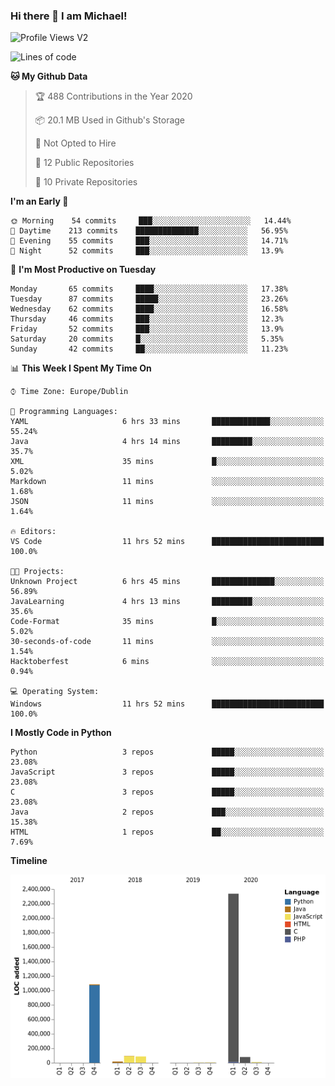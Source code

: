 ### Hi there 👋 I am Michael!

![Profile Views V2](https://komarev.com/ghpvc/?username=AppDevMichael)

<!--START_SECTION:waka-->
![Lines of code](https://img.shields.io/badge/From%20Hello%20World%20I%27ve%20Written-11.7%20million%20lines%20of%20code-blue)

**🐱 My Github Data** 

> 🏆 488 Contributions in the Year 2020
 > 
> 📦 20.1 MB Used in Github's Storage 
 > 
> 🚫 Not Opted to Hire
 > 
> 📜 12 Public Repositories
 > 
> 🔑 10 Private Repositories 

**I'm an Early 🐤** 

```text
🌞 Morning    54 commits     ███░░░░░░░░░░░░░░░░░░░░░░   14.44% 
🌆 Daytime    213 commits    ██████████████░░░░░░░░░░░   56.95% 
🌃 Evening    55 commits     ███░░░░░░░░░░░░░░░░░░░░░░   14.71% 
🌙 Night      52 commits     ███░░░░░░░░░░░░░░░░░░░░░░   13.9%

```
📅 **I'm Most Productive on Tuesday** 

```text
Monday       65 commits     ████░░░░░░░░░░░░░░░░░░░░░   17.38% 
Tuesday      87 commits     █████░░░░░░░░░░░░░░░░░░░░   23.26% 
Wednesday    62 commits     ████░░░░░░░░░░░░░░░░░░░░░   16.58% 
Thursday     46 commits     ███░░░░░░░░░░░░░░░░░░░░░░   12.3% 
Friday       52 commits     ███░░░░░░░░░░░░░░░░░░░░░░   13.9% 
Saturday     20 commits     █░░░░░░░░░░░░░░░░░░░░░░░░   5.35% 
Sunday       42 commits     ██░░░░░░░░░░░░░░░░░░░░░░░   11.23%

```


📊 **This Week I Spent My Time On** 

```text
⌚︎ Time Zone: Europe/Dublin

💬 Programming Languages: 
YAML                     6 hrs 33 mins       █████████████░░░░░░░░░░░░   55.24% 
Java                     4 hrs 14 mins       █████████░░░░░░░░░░░░░░░░   35.7% 
XML                      35 mins             █░░░░░░░░░░░░░░░░░░░░░░░░   5.02% 
Markdown                 11 mins             ░░░░░░░░░░░░░░░░░░░░░░░░░   1.68% 
JSON                     11 mins             ░░░░░░░░░░░░░░░░░░░░░░░░░   1.64%

🔥 Editors: 
VS Code                  11 hrs 52 mins      █████████████████████████   100.0%

🐱‍💻 Projects: 
Unknown Project          6 hrs 45 mins       ██████████████░░░░░░░░░░░   56.89% 
JavaLearning             4 hrs 13 mins       █████████░░░░░░░░░░░░░░░░   35.6% 
Code-Format              35 mins             █░░░░░░░░░░░░░░░░░░░░░░░░   5.02% 
30-seconds-of-code       11 mins             ░░░░░░░░░░░░░░░░░░░░░░░░░   1.54% 
Hacktoberfest            6 mins              ░░░░░░░░░░░░░░░░░░░░░░░░░   0.94%

💻 Operating System: 
Windows                  11 hrs 52 mins      █████████████████████████   100.0%

```

**I Mostly Code in Python** 

```text
Python                   3 repos             █████░░░░░░░░░░░░░░░░░░░░   23.08% 
JavaScript               3 repos             █████░░░░░░░░░░░░░░░░░░░░   23.08% 
C                        3 repos             █████░░░░░░░░░░░░░░░░░░░░   23.08% 
Java                     2 repos             ███░░░░░░░░░░░░░░░░░░░░░░   15.38% 
HTML                     1 repos             ██░░░░░░░░░░░░░░░░░░░░░░░   7.69%

```


**Timeline**

![Chart not found](https://github.com/AppDevMichael/AppDevMichael/blob/master/charts/bar_graph.png) 


<!--END_SECTION:waka-->

